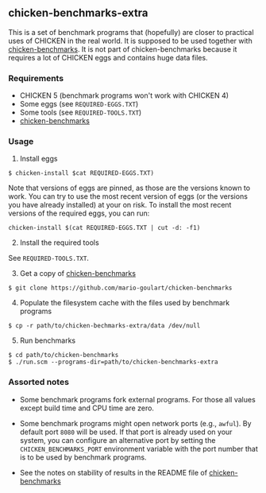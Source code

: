 ## chicken-benchmarks-extra

This is a set of benchmark programs that (hopefully) are closer to
practical uses of CHICKEN in the real world.  It is supposed to be
used together with
[chicken-benchmarks](https://github.com/mario-goulart/chicken-benchmarks).
It is not part of chicken-benchmarks because it requires a lot of
CHICKEN eggs and contains huge data files.


### Requirements

* CHICKEN 5 (benchmark programs won't work with CHICKEN 4)
* Some eggs (see `REQUIRED-EGGS.TXT`)
* Some tools (see `REQUIRED-TOOLS.TXT`)
* [chicken-benchmarks](https://github.com/mario-goulart/chicken-benchmarks)


### Usage

1. Install eggs

```
$ chicken-install $cat REQUIRED-EGGS.TXT)
```

Note that versions of eggs are pinned, as those are the versions known
to work.  You can try to use the most recent version of eggs (or the
versions you have already installed) at your on risk.  To install the
most recent versions of the required eggs, you can run:

```
chicken-install $(cat REQUIRED-EGGS.TXT | cut -d: -f1)
```

2. Install the required tools

See `REQUIRED-TOOLS.TXT`.


3. Get a copy of [chicken-benchmarks](https://github.com/mario-goulart/chicken-benchmarks)

```
$ git clone https://github.com/mario-goulart/chicken-benchmarks
```

4. Populate the filesystem cache with the files used by benchmark programs

```
$ cp -r path/to/chicken-bechmarks-extra/data /dev/null
```

5. Run benchmarks

```
$ cd path/to/chicken-benchmarks
$ ./run.scm --programs-dir=path/to/chicken-benchmarks-extra
```


### Assorted notes

* Some benchmark programs fork external programs.  For those all
  values except build time and CPU time are zero.

* Some benchmark programs might open network ports (e.g., `awful`).
  By default port `8080` will be used.  If that port is already used
  on your system, you can configure an alternative port by setting the
  `CHICKEN_BENCHMARKS_PORT` environment variable with the port number
  that is to be used by benchmark programs.

* See the notes on stability of results in the README file of
  [chicken-benchmarks](https://github.com/mario-goulart/chicken-benchmarks)
